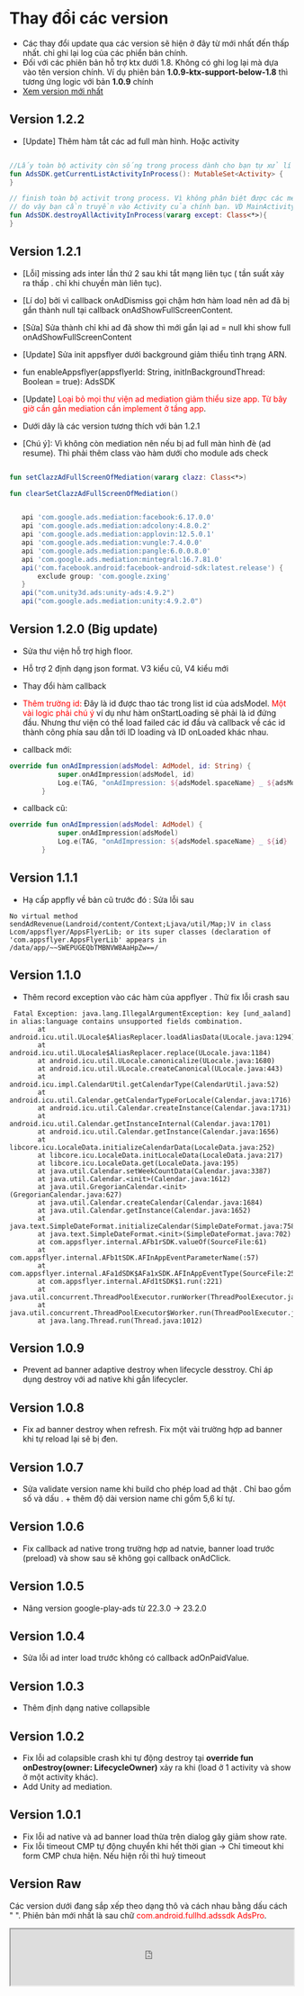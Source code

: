 # Thay đổi các version
- Các thay đổi update qua các version sẽ hiện ở đây từ mới nhất đến thấp nhất. chỉ ghi lại log của các phiển bản chính. 
- Đối với các phiên bản hỗ trợ ktx dưới 1.8. Không có ghi log lại mà dựa vào tên version chính.
Ví dụ phiên bản **1.0.9-ktx-support-below-1.8** thì tương ứng logic với bản **1.0.9** chính
-  [Xem version mới nhất](#version-raw)

## Version 1.2.2
- [Update] Thêm hàm tắt các ad full màn hình. Hoặc activity

```kotlin

//Lấy toàn bộ activity còn sống trong process dành cho bạn tự xử lí
fun AdsSDK.getCurrentListActivityInProcess(): MutableSet<Activity> {
}

// finish toàn bộ activit trong process. Vì không phân biệt được các mediation có các ad activiy nào
// do vậy bạn cần truyền vào Activity của chính bạn. VD MainActivity vào except để loại trừ bị finish.
fun AdsSDK.destroyAllActivityInProcess(vararg except: Class<*>){
}

```

## Version 1.2.1 
- [Lỗi] missing ads inter lần thứ 2 sau khi tắt mạng liên tục ( tần suất xảy ra thấp . chỉ khi chuyền màn liên tục). 
- [Lí do] bởi vì callback onAdDismiss gọi chậm hơn hàm load nên ad đã bị gắn thành null tại callback onAdShowFullScreenContent.
- [Sửa] Sửa thành chỉ khi ad đã show thì mới gắn lại ad = null khi show full onAdShowFullScreenContent

- [Update] Sửa init appsflyer dưới background giảm thiểu tình trạng ARN. 
- fun enableAppsflyer(appsflyerId: String, initInBackgroundThread: Boolean = true): AdsSDK

- [Update] <span style="color: red;">Loại bỏ mọi thư viện ad mediation giảm thiểu size app. Từ bây giờ cần gắn mediation cần implement ở tầng app</span>.
- Dưới dây là các version tương thích với bản 1.2.1
- [Chú ý]: Vì không còn mediation nên nếu bị ad full màn hình đè (ad resume). Thì phải thêm class vào  hàm dưới cho module ads check
```kotlin

fun setClazzAdFullScreenOfMediation(vararg clazz: Class<*>)

fun clearSetClazzAdFullScreenOfMediation() 
```

```gradle

   api 'com.google.ads.mediation:facebook:6.17.0.0'
   api 'com.google.ads.mediation:adcolony:4.8.0.2'
   api 'com.google.ads.mediation:applovin:12.5.0.1'
   api 'com.google.ads.mediation:vungle:7.4.0.0'
   api 'com.google.ads.mediation:pangle:6.0.0.8.0'
   api 'com.google.ads.mediation:mintegral:16.7.81.0'
   api('com.facebook.android:facebook-android-sdk:latest.release') {
       exclude group: 'com.google.zxing'
   }
   api("com.unity3d.ads:unity-ads:4.9.2")
   api("com.google.ads.mediation:unity:4.9.2.0")

```

## Version 1.2.0 (Big update)
- Sửa thư viện hỗ trợ high floor. 
- Hỗ trợ 2 định dạng json format. V3 kiểu cũ, V4 kiểu mới
- Thay đổi hàm callback


- <span style="color: red;">Thêm trường id:</span> Đây là id được thao tác trong list id của adsModel. <span style="color: red;">Một vài logic phải chú ý</span> ví dụ như hàm onStartLoading sẽ phải là id đứng đầu. Nhưng thư viện có thể load failed các id đầu và callback về các id thành công phía sau dẫn tới ID loading và ID onLoaded khác nhau.


- callback mới: 
```kotlin 
override fun onAdImpression(adsModel: AdModel, id: String) {
            super.onAdImpression(adsModel, id)
            Log.e(TAG, "onAdImpression: ${adsModel.spaceName} _ ${adsModel.id} |")
        }
```

- callback cũ: 
```kotlin 
override fun onAdImpression(adsModel: AdModel) {
            super.onAdImpression(adsModel)
            Log.e(TAG, "onAdImpression: ${adsModel.spaceName} _ ${id} |")
        }
```

## Version 1.1.1
-  Hạ cấp appfly về bản cũ trước đó : Sửa lỗi sau 
```
No virtual method sendAdRevenue(Landroid/content/Context;Ljava/util/Map;)V in class Lcom/appsflyer/AppsFlyerLib; or its super classes (declaration of 'com.appsflyer.AppsFlyerLib' appears in /data/app/~~SWEPUGEQbTMBNVW8AaHpZw==/

```

## Version 1.1.0
-  Thêm record exception vào các hàm của appflyer . Thử fix lỗi crash sau

```
 Fatal Exception: java.lang.IllegalArgumentException: key [und_aaland] in alias:language contains unsupported fields combination.
       at android.icu.util.ULocale$AliasReplacer.loadAliasData(ULocale.java:1294)
       at android.icu.util.ULocale$AliasReplacer.replace(ULocale.java:1184)
       at android.icu.util.ULocale.canonicalize(ULocale.java:1680)
       at android.icu.util.ULocale.createCanonical(ULocale.java:443)
       at android.icu.impl.CalendarUtil.getCalendarType(CalendarUtil.java:52)
       at android.icu.util.Calendar.getCalendarTypeForLocale(Calendar.java:1716)
       at android.icu.util.Calendar.createInstance(Calendar.java:1731)
       at android.icu.util.Calendar.getInstanceInternal(Calendar.java:1701)
       at android.icu.util.Calendar.getInstance(Calendar.java:1656)
       at libcore.icu.LocaleData.initializeCalendarData(LocaleData.java:252)
       at libcore.icu.LocaleData.initLocaleData(LocaleData.java:217)
       at libcore.icu.LocaleData.get(LocaleData.java:195)
       at java.util.Calendar.setWeekCountData(Calendar.java:3387)
       at java.util.Calendar.<init>(Calendar.java:1612)
       at java.util.GregorianCalendar.<init>(GregorianCalendar.java:627)
       at java.util.Calendar.createCalendar(Calendar.java:1684)
       at java.util.Calendar.getInstance(Calendar.java:1652)
       at java.text.SimpleDateFormat.initializeCalendar(SimpleDateFormat.java:758)
       at java.text.SimpleDateFormat.<init>(SimpleDateFormat.java:702)
       at com.appsflyer.internal.AFb1rSDK.valueOf(SourceFile:61)
       at com.appsflyer.internal.AFb1tSDK.AFInAppEventParameterName(:57)
       at com.appsflyer.internal.AFa1dSDK$AFa1xSDK.AFInAppEventType(SourceFile:2575)
       at com.appsflyer.internal.AFd1tSDK$1.run(:221)
       at java.util.concurrent.ThreadPoolExecutor.runWorker(ThreadPoolExecutor.java:1137)
       at java.util.concurrent.ThreadPoolExecutor$Worker.run(ThreadPoolExecutor.java:637)
       at java.lang.Thread.run(Thread.java:1012)

```

## Version 1.0.9
-  Prevent ad banner adaptive destroy when lifecycle desstroy. Chỉ áp dụng destroy với ad native khi gắn lifecycler.

## Version 1.0.8
-  Fix ad banner destroy when refresh. Fix một vài trường hợp ad banner khi tự reload lại sẽ bị đen.

## Version 1.0.7
- Sửa validate version name khi build cho phép load ad thật . Chỉ bao gồm số và dấu . + thêm độ dài version name chỉ gồm 5,6 kí tự.

## Version 1.0.6
- Fix callback ad native trong trường hợp ad natvie, banner  load trước (preload) và show sau sẽ không gọi callback onAdClick.

## Version 1.0.5
-  Nâng version google-play-ads từ 22.3.0 -> 23.2.0

## Version 1.0.4
-  Sửa lỗi ad inter load trước không có callback adOnPaidValue.

## Version 1.0.3
-  Thêm định dạng native collapsible

## Version 1.0.2
-  Fix lỗi ad colapsible crash khi tự động destroy tại  **override fun onDestroy(owner: LifecycleOwner)** xảy ra khi (load ở 1 activity và show ở một activity khác).
-  Add Unity ad mediation.


## Version 1.0.1
-  Fix lỗi ad native và ad banner load thừa trên dialog gây giảm show rate.
-  Fix lỗi timeout CMP tự động chuyển khi hết thời gian -> Chỉ timeout khi form CMP chưa hiện. Nếu hiện rồi thì huỷ timeout

## Version Raw
Các version dưới đang sắp xếp theo dạng thô và cách nhau bằng dấu cách " ". Phiên bản mới nhất là sau chữ <span style="color: red;">com.android.fullhd.adssdk AdsPro</span>.
<iframe src="https://repo.volio.vn/repository/maven-s3/com/android/fullhd/adssdk/AdsPro/maven-metadata.xml" width="100%" height="100px"></iframe>

